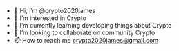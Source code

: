 - 👋 Hi, I’m @crypto2020james
- 👀 I’m interested in Crypto
- 🌱 I’m currently learning developing things about Crypto
- 💞️ I’m looking to collaborate on community Crypto
- 📫 How to reach me crypto2020james@gmail.com

<!---
crypto2020james/crypto2020james is a ✨ special ✨ repository because its `README.md` (this file) appears on your GitHub profile.
You can click the Preview link to take a look at your changes.
--->
